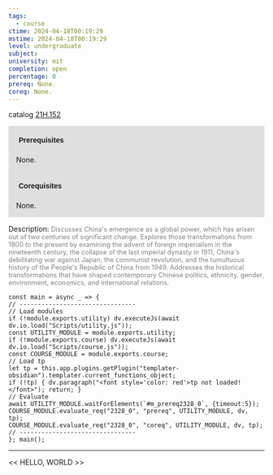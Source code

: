 ```yaml
---
tags:
  - course
ctime: 2024-04-18T00:19:29
mstime: 2024-04-18T00:19:29
level: undergraduate
subject: 
university: mit
completion: open
percentage: 0
prereq: None.
coreq: None.
---
```


catalog [21H.152](http://student.mit.edu/catalog/m21Ha.html#21H.152)

<span style="display: block; padding: 15px; background-color: rgb(100, 100, 100, 0.2);"><font id="m_prereq2328_0" style="display: block; font-family: Arial, sans-serif; font-weight: bold; padding: 5px">Prerequisites</font><br><span id="prereq2328_0">None.</span></span>
<span style="display: block; padding: 15px; background-color: rgb(100, 100, 100, 0.2);"><font id="m_coreq2328_0" style="display: block; font-family: Arial, sans-serif; font-weight: bold; padding: 5px">Corequisites</font><br><span id="coreq2328_0">None.</span></span>

<font style="">Description:</font>
<font style="color: grey; font-size: 0.8rem;">Discusses China's emergence as a global power, which has arisen out of two centuries of significant change. Explores those transformations from 1800 to the present by examining the advent of foreign imperialism in the nineteenth century, the collapse of the last imperial dynasty in 1911, China's debilitating war against Japan, the communist revolution, and the tumultuous history of the People's Republic of China from 1949. Addresses the historical transformations that have shaped contemporary Chinese politics, ethnicity, gender, environment, economics, and international relations.</font>

```dataviewjs
const main = async _ => {
// --------------------------------
// Load modules
if (!module.exports.utility) dv.executeJs(await dv.io.load("Scripts/utility.js"));
const UTILITY_MODULE = module.exports.utility;
if (!module.exports.course) dv.executeJs(await dv.io.load("Scripts/course.js"));
const COURSE_MODULE = module.exports.course;
// Load tp
let tp = this.app.plugins.getPlugin("templater-obsidian").templater.current_functions_object;
if (!tp) { dv.paragraph("<font style='color: red'>tp not loaded!</font>"); return; }
// Evaluate
await UTILITY_MODULE.waitForElements(`#m_prereq2328_0`, {timeout:5});
COURSE_MODULE.evaluate_req("2328_0", "prereq", UTILITY_MODULE, dv, tp);
COURSE_MODULE.evaluate_req("2328_0", "coreq", UTILITY_MODULE, dv, tp);
// --------------------------------
}; main();
```

---

<< HELLO, WORLD >>
